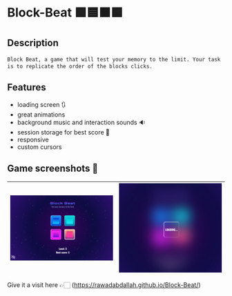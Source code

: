 # Block-Beat 🟩🟦🟧🟪

## Description

    Block Beat, a game that will test your memory to the limit. Your task is to replicate the order of the blocks clicks.

## Features

- loading screen 🔃
- great animations 
- background music and interaction sounds 🔉
- session storage for best score 👑
- responsive 
- custom cursors

## Game screenshots 👀

| ![Game Screenshot 1](./assets/images/screenshot%201.jpeg) |![Game Screenshot 2](./assets/images/screenshot%202.jpeg)  |
|--|--|

Give it a visit here 👉🏻 (https://rawadabdallah.github.io/Block-Beat/)
